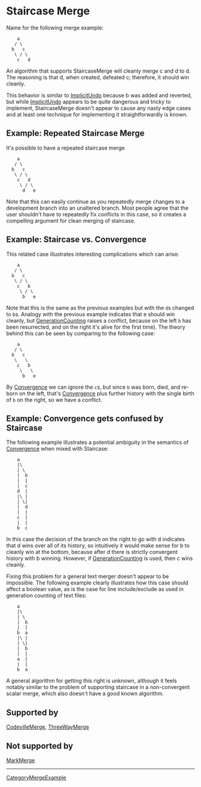 # Staircase Merge

Name for the following merge example:

```
    a
   / \
  b   c
   \ / \
    c   d
```

An algorithm that supports StaircaseMerge will cleanly merge c and d to d.  The reasoning is that d, when created, defeated c; therefore, it should win cleanly.

This behavior is similar to [ImplicitUndo](ImplicitUndo.md) because b was added and reverted, but while [ImplicitUndo](ImplicitUndo.md) appears to be quite dangerous and tricky to implement, StaircaseMerge doesn't appear to cause any nasty edge cases and at least one technique for implementing it straightforwardly is known.

## Example: Repeated Staircase Merge

It's possible to have a repeated staircase merge

```
    a
   / \
  b   c
   \ / \
    c   d
     \ / \
      d   e
```

Note that this can easily continue as you repeatedly merge changes to a development branch into an unaltered branch. Most people agree that the user shouldn't have to repeatedly fix conflicts in this case, so it creates a compelling argument for clean merging of staircase.

## Example: Staircase vs. Convergence

This related case illustrates interesting complications which can arise:

```
    a
   / \
  b   c
   \ / \
    c   b
     \ / \
      b   e
```

Note that this is the same as the previous examples but with the `d`s changed to `b`s. Analogy with the previous example indicates that e should win cleanly, but [GenerationCounting](GenerationCounting.md) raises a conflict, because on the left `b` has been resurrected, and on the right it's alive for the first time). The theory behind this can be seen by comparing to the following case:

```
    a
   / \
  b   c
   \   \
    c   b
     \   \
      b   e
```

By [Convergence](Convergence.md) we can ignore the `c`s, but since `b` was born, died, and re-born on the left, that's [Convergence](Convergence.md) plus further history with the single birth of `b` on the right, so we have a conflict.

## Example: Convergence gets confused by Staircase

The following example illustrates a potential ambiguity in the semantics of [Convergence](Convergence.md) when mixed with Staircase:

```
    a
    |\
    | \
    |  b
    |  |
    |  c
    d  |
    |\ |
    | \|
    |  d
    |  |
    c  |
    |  |
    b  c
```

In this case the decision of the branch on the right to go with d indicates that d wins over all of its history, so intuitively it would make sense for b to cleanly win at the bottom, because after d there is strictly convergent history with b winning. However, if [GenerationCounting](GenerationCounting.md) is used, then c wins cleanly.

Fixing this problem for a general text merger doesn't appear to be impossible. The following example clearly illustrates how this case should affect a boolean value, as is the case for line include/exclude as used in generation counting of text files:

```
    a
    |\
    | \
    |  b
    |  |
    b  a
    |\ |
    | \|
    |  b
    |  |
    a  |
    |  |
    b  a
```

A general algorithm for getting this right is unknown, although it feels notably similar to the problem of supporting staircase in a non-convergent scalar merge, which also doesn't have a good known algorithm.

## Supported by

[CodevilleMerge](CodevilleMerge.md), [ThreeWayMerge](ThreeWayMerge.md)

## Not supported by

[MarkMerge](MarkMerge.md)

----

[CategoryMergeExample](CategoryMergeExample.md)
